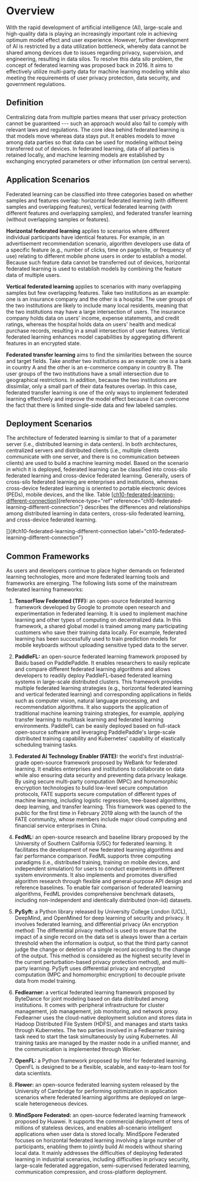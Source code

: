 # Overview

With the rapid development of artificial intelligence (AI), large-scale
and high-quality data is playing an increasingly important role in
achieving optimum model effect and user experience. However, further
development of AI is restricted by a data utilization bottleneck,
whereby data cannot be shared among devices due to issues regarding
privacy, supervision, and engineering, resulting in data silos. To
resolve this data silo problem, the concept of federated learning was
proposed back in 2016. It aims to effectively utilize multi-party data
for machine learning modeling while also meeting the requirements of
user privacy protection, data security, and government regulations.

## Definition

Centralizing data from multiple parties means that user privacy
protection cannot be guaranteed --- such an approach would also fail to
comply with relevant laws and regulations. The core idea behind
federated learning is that models move whereas data stays put. It
enables models to move among data parties so that data can be used for
modeling without being transferred out of devices. In federated
learning, data of all parties is retained locally, and machine learning
models are established by exchanging encrypted parameters or other
information (on central servers).

## Application Scenarios

Federated learning can be classified into three categories based on
whether samples and features overlap: horizontal federated learning
(with different samples and overlapping features), vertical federated
learning (with different features and overlapping samples), and
federated transfer learning (without overlapping samples or features).

**Horizontal federated learning** applies to scenarios where different
individual participants have identical features. For example, in an
advertisement recommendation scenario, algorithm developers use data of
a specific feature (e.g., number of clicks, time on page/site, or
frequency of use) relating to different mobile phone users in order to
establish a model. Because such feature data cannot be transferred out
of devices, horizontal federated learning is used to establish models by
combining the feature data of multiple users.

**Vertical federated learning** applies to scenarios with many
overlapping samples but few overlapping features. Take two institutions
as an example: one is an insurance company and the other is a hospital.
The user groups of the two institutions are likely to include many local
residents, meaning that the two institutions may have a large
intersection of users. The insurance company holds data on users'
income, expense statements, and credit ratings, whereas the hospital
holds data on users' health and medical purchase records, resulting in a
small intersection of user features. Vertical federated learning
enhances model capabilities by aggregating different features in an
encrypted state.

**Federated transfer learning** aims to find the similarities between
the source and target fields. Take another two institutions as an
example: one is a bank in country A and the other is an e-commerce
company in country B. The user groups of the two institutions have a
small intersection due to geographical restrictions. In addition,
because the two institutions are dissimilar, only a small part of their
data features overlap. In this case, federated transfer learning is one
of the only ways to implement federated learning effectively and improve
the model effect because it can overcome the fact that there is limited
single-side data and few labeled samples.

## Deployment Scenarios

The architecture of federated learning is similar to that of a parameter
server (i.e., distributed learning in data centers). In both
architectures, centralized servers and distributed clients (i.e.,
multiple clients communicate with one server, and there is no
communication between clients) are used to build a machine learning
model. Based on the scenario in which it is deployed, federated learning
can be classified into cross-silo federated learning and cross-device
federated learning. Generally, users of cross-silo federated learning
are enterprises and institutions, whereas cross-device federated
learning is oriented to portable electronic devices (PEDs), mobile
devices, and the like. Table
[\[ch10-federated-learning-different-connection\]](#ch10-federated-learning-different-connection){reference-type="ref"
reference="ch10-federated-learning-different-connection"} describes the
differences and relationships among distributed learning in data
centers, cross-silo federated learning, and cross-device federated
learning.

[]{#ch10-federated-learning-different-connection
label="ch10-federated-learning-different-connection"}

## Common Frameworks

As users and developers continue to place higher demands on federated
learning technologies, more and more federated learning tools and
frameworks are emerging. The following lists some of the mainstream
federated learning frameworks:

1.  **TensorFlow Federated (TFF):** an open-source federated learning
    framework developed by Google to promote open research and
    experimentation in federated learning. It is used to implement
    machine learning and other types of computing on decentralized data.
    In this framework, a shared global model is trained among many
    participating customers who save their training data locally. For
    example, federated learning has been successfully used to train
    prediction models for mobile keyboards without uploading sensitive
    typed data to the server.

2.  **PaddleFL:** an open-source federated learning framework proposed
    by Baidu based on PaddlePaddle. It enables researchers to easily
    replicate and compare different federated learning algorithms and
    allows developers to readily deploy PaddleFL-based federated
    learning systems in large-scale distributed clusters. This framework
    provides multiple federated learning strategies (e.g., horizontal
    federated learning and vertical federated learning) and
    corresponding applications in fields such as computer vision,
    natural language processing, and recommendation algorithms. It also
    supports the application of traditional machine learning training
    strategies, for example, applying transfer learning to multitask
    learning and federated learning environments. PaddleFL can be easily
    deployed based on full-stack open-source software and leveraging
    PaddlePaddle's large-scale distributed training capability and
    Kubernetes' capability of elastically scheduling training tasks.

3.  **Federated AI Technology Enabler (FATE):** the world's first
    industrial-grade open-source framework proposed by WeBank for
    federated learning. It enables enterprises and institutions to
    collaborate on data while also ensuring data security and preventing
    data privacy leakage. By using secure multi-party computation (MPC)
    and homomorphic encryption technologies to build low-level secure
    computation protocols, FATE supports secure computation of different
    types of machine learning, including logistic regression, tree-based
    algorithms, deep learning, and transfer learning. This framework was
    opened to the public for the first time in February 2019 along with
    the launch of the FATE community, whose members include major cloud
    computing and financial service enterprises in China.

4.  **FedML:** an open-source research and baseline library proposed by
    the University of Southern California (USC) for federated learning.
    It facilitates the development of new federated learning algorithms
    and fair performance comparison. FedML supports three computing
    paradigms (i.e., distributed training, training on mobile devices,
    and independent simulation) for users to conduct experiments in
    different system environments. It also implements and promotes
    diversified algorithm research through flexible and general-purpose
    API design and reference baselines. To enable fair comparison of
    federated learning algorithms, FedML provides comprehensive
    benchmark datasets, including non-independent and identically
    distributed (non-iid) datasets.

5.  **PySyft:** a Python library released by University College London
    (UCL), DeepMind, and OpenMined for deep learning of security and
    privacy. It involves federated learning, and differential privacy
    (An encryption method: The differential privacy method is used to
    ensure that the impact of a single record on the data set is always
    lower than a certain threshold when the information is output, so
    that the third party cannot judge the change or deletion of a single
    record according to the change of the output. This method is
    considered as the highest security level in the current
    perturbation-based privacy protection method), and multi-party
    learning. PySyft uses differential privacy and encrypted computation
    (MPC and homomorphic encryption) to decouple private data from model
    training.

6.  **Fedlearner:** a vertical federated learning framework proposed by
    ByteDance for joint modeling based on data distributed among
    institutions. It comes with peripheral infrastructure for cluster
    management, job management, job monitoring, and network proxy.
    Fedlearner uses the cloud-native deployment solution and stores data
    in Hadoop Distributed File System (HDFS), and manages and starts
    tasks through Kubernetes. The two parties involved in a Fedlearner
    training task need to start the task simultaneously by using
    Kubernetes. All training tasks are managed by the master node in a
    unified manner, and the communication is implemented through Worker.

7.  **OpenFL:** a Python framework proposed by Intel for federated
    learning. OpenFL is designed to be a flexible, scalable, and
    easy-to-learn tool for data scientists.

8.  **Flower:** an open-source federated learning system released by the
    University of Cambridge for performing optimization in application
    scenarios where federated learning algorithms are deployed on
    large-scale heterogeneous devices.

9.  **MindSpore Federated:** an open-source federated learning framework
    proposed by Huawei. It supports the commercial deployment of tens of
    millions of stateless devices, and enables all-scenario intelligent
    applications when user data is stored locally. MindSpore Federated
    focuses on horizontal federated learning involving a large number of
    participants, enabling them to jointly build AI models without
    sharing local data. It mainly addresses the difficulties of
    deploying federated learning in industrial scenarios, including
    difficulties in privacy security, large-scale federated aggregation,
    semi-supervised federated learning, communication compression, and
    cross-platform deployment.
